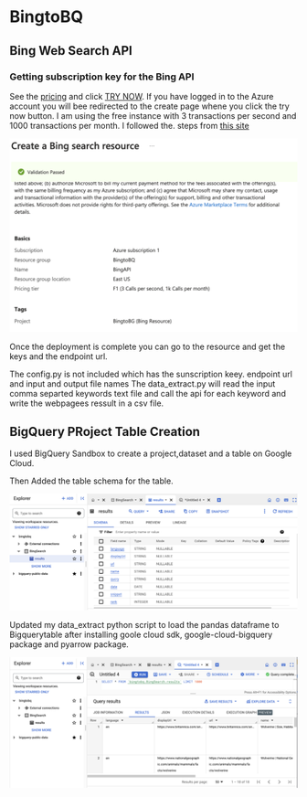 # BingtoBQ
## Bing Web Search API

### Getting subscription key for the Bing API
See the [pricing](https://www.microsoft.com/en-us/bing/apis/pricing) and click [TRY NOW](https://portal.azure.com/#create/microsoft.bingsearch). If you have logged in to the Azure account you will bee redirected to the create page whene you click the try now button. I am using the free instance with 3 transactions per second and 1000 transactions per month. I followed the. steps from [this site](https://learn.microsoft.com/en-us/bing/search-apis/bing-web-search/create-bing-search-service-resource)

![step1](./Images/CreateBingResource_Review.png)

Once the deployment is complete you can go to the resource and get the keys and the endpoint url.

The config.py is not included which has the sunscription keey. endpoint url and input and output file names
The data_extract.py will read the input comma separted keywords text file and call the api for each keyword and write the webpagees ressult in a csv file.

## BigQuery PRoject Table Creation

I used BigQuery Sandbox to create a project,dataset and a table on Google Cloud.

Then Added the table schema for the table.

![step2](./Images/BQTableschema.png)

Updated my data_extract python script to load the pandas dataframe to Bigquerytable after installing goole cloud sdk, google-cloud-bigquery package and pyarrow package.

![step2](./Images/BQQueryResult.png)


